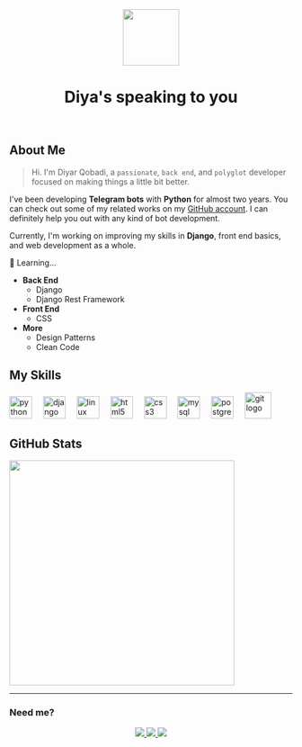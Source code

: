 <div align="center">
  <img src="https://media1.giphy.com/media/H7f5ZGjvKXBaLbBigO/giphy.gif?cid=6c09b9529oevjtj3hh74gyuejpx2lnpjawo757js929ah4c6&ep=v1_stickers_search&rid=giphy.gif&ct=s" height=100/>
  <h1>Diya's speaking to you</h1>
</div>
<br>

## About Me

> Hi. I'm Diyar Qobadi, a `passionate`, `back end`, and `polyglot` developer focused on making things a little bit better.

I've been developing **Telegram bots** with **Python** for almost two years. You can check out some of my related works on my [GitHub account](https://github.com/diyadude?tab=repositories). I can definitely help you out with any kind of bot development.

Currently, I'm working on improving my skills in **Django**, front end basics, and web development as a whole. 

🌱 Learning...
  - **Back End**
      - Django
      - Django Rest Framework
  - **Front End**
      - CSS
  - **More**
      - Design Patterns
      - Clean Code

## My Skills

<div align="left">
  <img src="https://cdn.jsdelivr.net/gh/devicons/devicon/icons/python/python-original.svg" height="40" alt="python logo"  />
  <img width="12" />
  <img src="https://cdn.jsdelivr.net/gh/devicons/devicon/icons/django/django-plain.svg" height="40" alt="django logo"  />
  <img width="12" />
  <img src="https://cdn.jsdelivr.net/gh/devicons/devicon/icons/linux/linux-original.svg" height="40" alt="linux logo"  />
  <img width="12" />
  <img src="https://cdn.jsdelivr.net/gh/devicons/devicon/icons/html5/html5-original.svg" height="40" alt="html5 logo"  />
  <img width="12" />
  <img src="https://cdn.jsdelivr.net/gh/devicons/devicon/icons/css3/css3-original.svg" height="40" alt="css3 logo"  />
  <img width="12" />
  <img src="https://cdn.jsdelivr.net/gh/devicons/devicon/icons/mysql/mysql-original.svg" height="40" alt="mysql logo"  />
  <img width="12" />
  <img src="https://cdn.jsdelivr.net/gh/devicons/devicon/icons/postgresql/postgresql-original.svg" height="40" alt="postgresql logo"  />
  <img width="12" />
  <img src="https://img.icons8.com/?size=100&id=20906&format=png&color=000000" height="47" alt="git logo"  />
</div>

## GitHub Stats

<img src="https://github-readme-stats.vercel.app/api?username=diyadude&show_icons=true&theme=react" width=400>

<hr>
<h3 align="left">Need me?</h3>

<div align="center">
  
  <a href="https://linkedin.com/in/diyadude" alt="LinkedIn">
    <img src="https://img.icons8.com/?size=37&id=447&format=png&color=000000"/>
  </a>

  <a href="mailto:diyabedson@gmail.com" alt="Email">
    <img src="https://img.icons8.com/?size=37&id=12580&format=png&color=000000" />
  </a>

  <a href="https://t.me/diyadude" alt="Telegram">
    <img src="https://img.icons8.com/?size=38&id=TCnKnYZFoOzM&format=png&color=000000"/>
  </a>
  
</div>
